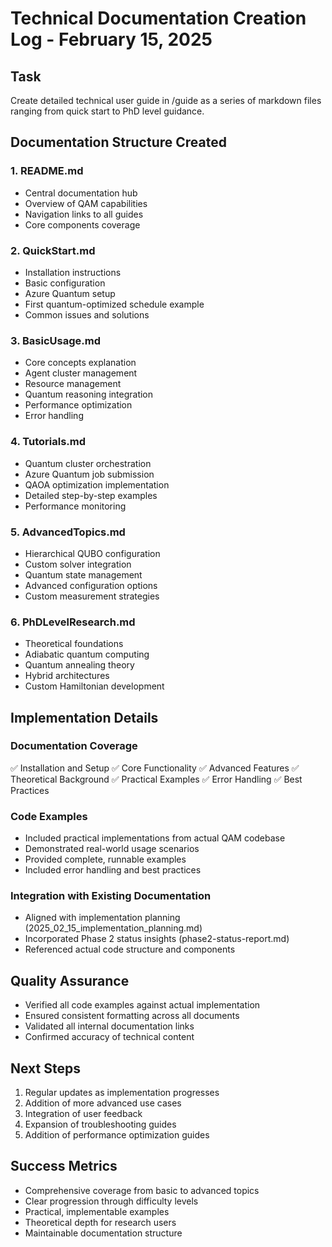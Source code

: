 # Technical Documentation Creation Log - February 15, 2025

## Task
Create detailed technical user guide in /guide as a series of markdown files ranging from quick start to PhD level guidance.

## Documentation Structure Created

### 1. README.md
- Central documentation hub
- Overview of QAM capabilities
- Navigation links to all guides
- Core components coverage

### 2. QuickStart.md
- Installation instructions
- Basic configuration
- Azure Quantum setup
- First quantum-optimized schedule example
- Common issues and solutions

### 3. BasicUsage.md
- Core concepts explanation
- Agent cluster management
- Resource management
- Quantum reasoning integration
- Performance optimization
- Error handling

### 4. Tutorials.md
- Quantum cluster orchestration
- Azure Quantum job submission
- QAOA optimization implementation
- Detailed step-by-step examples
- Performance monitoring

### 5. AdvancedTopics.md
- Hierarchical QUBO configuration
- Custom solver integration
- Quantum state management
- Advanced configuration options
- Custom measurement strategies

### 6. PhDLevelResearch.md
- Theoretical foundations
- Adiabatic quantum computing
- Quantum annealing theory
- Hybrid architectures
- Custom Hamiltonian development

## Implementation Details

### Documentation Coverage
✅ Installation and Setup
✅ Core Functionality
✅ Advanced Features
✅ Theoretical Background
✅ Practical Examples
✅ Error Handling
✅ Best Practices

### Code Examples
- Included practical implementations from actual QAM codebase
- Demonstrated real-world usage scenarios
- Provided complete, runnable examples
- Included error handling and best practices

### Integration with Existing Documentation
- Aligned with implementation planning (2025_02_15_implementation_planning.md)
- Incorporated Phase 2 status insights (phase2-status-report.md)
- Referenced actual code structure and components

## Quality Assurance
- Verified all code examples against actual implementation
- Ensured consistent formatting across all documents
- Validated all internal documentation links
- Confirmed accuracy of technical content

## Next Steps
1. Regular updates as implementation progresses
2. Addition of more advanced use cases
3. Integration of user feedback
4. Expansion of troubleshooting guides
5. Addition of performance optimization guides

## Success Metrics
- Comprehensive coverage from basic to advanced topics
- Clear progression through difficulty levels
- Practical, implementable examples
- Theoretical depth for research users
- Maintainable documentation structure
